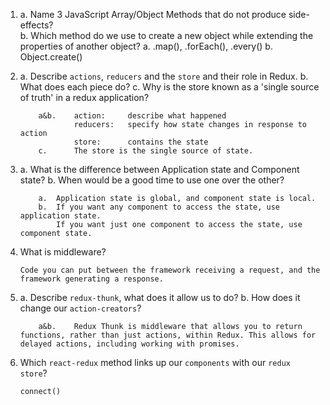 1.  a.  Name 3 JavaScript Array/Object Methods that do not produce side-effects?         
    b.  Which method do we use to create a new object while extending the properties of another object?
            a.  .map(), .forEach(), .every()
            b.  Object.create()

2.  a.  Describe `actions`, `reducers` and the `store` and their role in Redux. 
    b.  What does each piece do? 
    c.  Why is the store known as a 'single source of truth' in a redux application?

            a&b.    action:     describe what happened 
                    reducers:   specify how state changes in response to action
                    store:      contains the state
            c.      The store is the single source of state.


3.  a.  What is the difference between Application state and Component state? 
    b.  When would be a good time to use one over the other?

            a.  Application state is global, and component state is local.
            b.  If you want any component to access the state, use application state.
                If you want just one component to access the state, use component state.

4.  What is middleware?

        Code you can put between the framework receiving a request, and the framework generating a response.

5.  a.  Describe `redux-thunk`, what does it allow us to do? 
    b.  How does it change our `action-creators`?

            a&b.    Redux Thunk is middleware that allows you to return functions, rather than just actions, within Redux. This allows for delayed actions, including working with promises.  


6.  Which `react-redux` method links up our `components` with our `redux store`?

        connect()